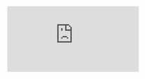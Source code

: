 <figure><embed src="https://wakatime.com/share/@imbiansl/972fefd9-a213-41ba-8660-5289f2bc2fb9.svg"></embed></figure>
